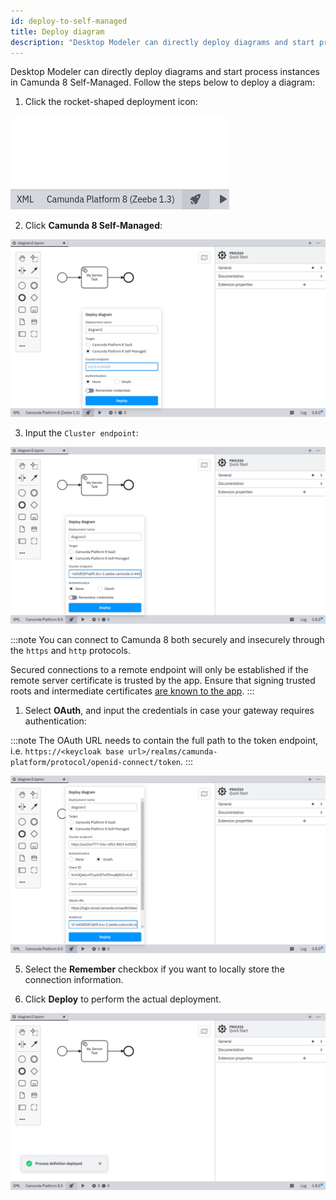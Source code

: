 ```yaml
---
id: deploy-to-self-managed
title: Deploy diagram
description: "Desktop Modeler can directly deploy diagrams and start process instances in Camunda 8 Self-Managed."
---
```


Desktop Modeler can directly deploy diagrams and start process instances in Camunda 8 Self-Managed. Follow the steps below to deploy a diagram:

1. Click the rocket-shaped deployment icon:

![deployment icon](./img/deploy-icon.png)

2. Click **Camunda 8 Self-Managed**:

![deployment configuration](./img/deploy-empty.png)

3. Input the `Cluster endpoint`:

![deployment via Camunda 8](./img/deploy-endpoint.png)

:::note
You can connect to Camunda 8 both securely and insecurely through the `https` and `http` protocols.

Secured connections to a remote endpoint will only be established if the remote server certificate is trusted by the app. Ensure that signing trusted roots and intermediate certificates [are known to the app](/components/modeler/desktop-modeler/flags/flags.md#zeebe-ssl-certificate).
:::

1. Select **OAuth**, and input the credentials in case your gateway requires authentication:

:::note
The OAuth URL needs to contain the full path to the token endpoint, i.e. `https://<keycloak base url>/realms/camunda-platform/protocol/openid-connect/token`.
:::

![oauth configuration](./img/deploy-with-oauth.png)

5. Select the **Remember** checkbox if you want to locally store the connection information.

6. Click **Deploy** to perform the actual deployment.

![deployment successful](./img/deploy-success.png)
